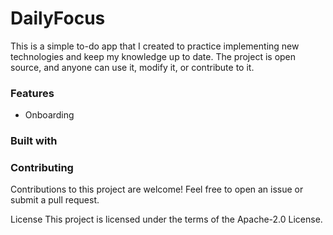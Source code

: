 # DailyFocus
This is a simple to-do app that I created to practice implementing new technologies and keep my knowledge up to date. The project is open source, and anyone can use it, modify it, or contribute to it.

### Features
- Onboarding

### Built with

### Contributing
Contributions to this project are welcome! Feel free to open an issue or submit a pull request.

License
This project is licensed under the terms of the Apache-2.0 License.
